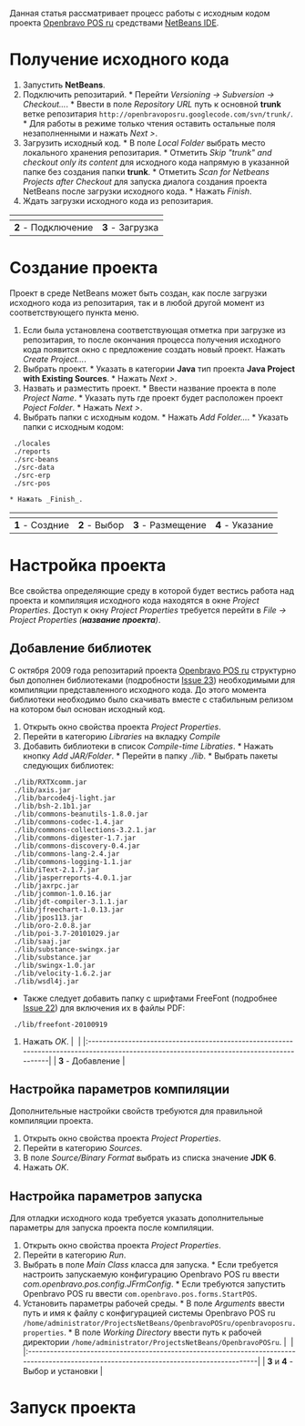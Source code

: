 Данная статья рассматривает процесс работы с исходным кодом проекта [Openbravo POS ru](http://code.google.com/p/openbravoposru/) средствами [NetBeans IDE](http://www.netbeans.org/).

# Получение исходного кода #
  1. Запустить **NetBeans**.
  1. Подключить репозитарий.
    * Перейти _Versioning -> Subversion -> Checkout..._.
    * Ввести в поле _Repository URL_ путь к основной **trunk** ветке репозитария `http://openbravoposru.googlecode.com/svn/trunk/`.
    * Для работы в режиме только чтения оставить остальные поля незаполненными и нажать _Next >_.
  1. Загрузить исходный код.
    * В поле _Local Folder_ выбрать место локального хранения репозитария.
    * Отметить _Skip "trunk" and checkout only its content_ для исходного кода напрямую в указанной папке без создания папки **trunk**.
    * Отметить _Scan for Netbeans Projects after Checkout_ для запуска диалога создания проекта NetBeans после загрузки исходного кода.
    * Нажать _Finish_.
  1. Ждать загрузки исходного кода из репозитария.

| ![![](http://farm4.static.flickr.com/3448/3987933646_80be27e67c_m.jpg)](http://farm4.static.flickr.com/3448/3987933646_123f1db3e2_o.png) | ![![](http://farm4.static.flickr.com/3526/3987934392_4c4a8f6a29_m.jpg)](http://farm4.static.flickr.com/3526/3987934392_6ed3d732b2_o.png) |
|:-----------------------------------------------------------------------------------------------------------------------------------------|:-----------------------------------------------------------------------------------------------------------------------------------------|
| **2** - Подключение                                                                                                                      | **3** - Загрузка                                                                                                                         |

# Создание проекта #

Проект в среде NetBeans может быть создан, как после загрузки исходного кода из репозитария, так и в любой другой момент из соответствующего пункта меню.
  1. Если была установлена соответствующая отметка при загрузке из репозитария, то после окончания процесса получения исходного кода появится окно с предложение создать новый проект. Нажать _Create Project..._.
  1. Выбрать проект.
    * Указать в категории **Java** тип проекта **Java Project with Existing Sources**.
    * Нажать _Next >_.
  1. Назвать и разместить проект.
    * Ввести название проекта в поле _Project Name_.
    * Указать путь где проект будет расположен проект _Poject Folder_.
    * Нажать _Next >_.
  1. Выбрать папки с исходным кодом.
    * Нажать _Add Folder..._.
    * Указать папки с исходным кодом:
```
 ./locales
 ./reports
 ./src-beans
 ./src-data
 ./src-erp
 ./src-pos
```
    * Нажать _Finish_.

| ![![](http://farm3.static.flickr.com/2639/3987934834_650a6bef1a_m.jpg)](http://farm3.static.flickr.com/2639/3987934834_a0a3d1b487_o.png) | ![![](http://farm3.static.flickr.com/2653/3987935268_fbf4211844_m.jpg)](http://farm3.static.flickr.com/2653/3987935268_a2999780e4_o.png) | ![![](http://farm3.static.flickr.com/2426/3987181281_eefcc7e7ff_m.jpg)](http://farm3.static.flickr.com/2426/3987181281_1d9556424a_o.png) | ![![](http://farm3.static.flickr.com/2427/3987935898_57d637a8d6_m.jpg)](http://farm3.static.flickr.com/2427/3987935898_4319c6b3bd_o.png) |
|:-----------------------------------------------------------------------------------------------------------------------------------------|:-----------------------------------------------------------------------------------------------------------------------------------------|:-----------------------------------------------------------------------------------------------------------------------------------------|:-----------------------------------------------------------------------------------------------------------------------------------------|
| **1** - Создние                                                                                                                          | **2** - Выбор                                                                                                                            | **3** - Размещение                                                                                                                       | **4** - Указание                                                                                                                         |

# Настройка проекта #

Все свойства определяющие среду в которой будет вестись работа над проекта и компиляция исходного кода находятся в окне _Project Properties_. Доступ к окну _Project Properties_ требуется перейти в _File -> Project Properties (**название проекта**)_.

## Добавление библиотек ##

С октября 2009 года репозитарий проекта [Openbravo POS ru](http://code.google.com/p/openbravoposru/) структурно был дополнен библиотеками (подробности [Issue 23](https://code.google.com/p/openbravoposru/issues/detail?id=23)) необходимыми для компиляции представленного исходного кода. До этого момента библиотеки необходимо было скачивать вместе с стабильным релизом на котором был основан исходный код.
  1. Открыть окно свойства проекта _Project Properties_.
  1. Перейти в категорию _Libraries_ на вкладку _Compile_
  1. Добавить библиотеки в список _Compile-time Libraties_.
    * Нажать кнопку _Add JAR/Folder_.
    * Перейти в папку _./lib_.
    * Выбрать пакеты следующих библиотек:
```
 ./lib/RXTXcomm.jar
 ./lib/axis.jar
 ./lib/barcode4j-light.jar
 ./lib/bsh-2.1b1.jar
 ./lib/commons-beanutils-1.8.0.jar
 ./lib/commons-codec-1.4.jar
 ./lib/commons-collections-3.2.1.jar
 ./lib/commons-digester-1.7.jar
 ./lib/commons-discovery-0.4.jar
 ./lib/commons-lang-2.4.jar
 ./lib/commons-logging-1.1.jar
 ./lib/iText-2.1.7.jar
 ./lib/jasperreports-4.0.1.jar
 ./lib/jaxrpc.jar
 ./lib/jcommon-1.0.16.jar
 ./lib/jdt-compiler-3.1.1.jar
 ./lib/jfreechart-1.0.13.jar
 ./lib/jpos113.jar
 ./lib/oro-2.0.8.jar
 ./lib/poi-3.7-20101029.jar
 ./lib/saaj.jar
 ./lib/substance-swingx.jar
 ./lib/substance.jar
 ./lib/swingx-1.0.jar
 ./lib/velocity-1.6.2.jar
 ./lib/wsdl4j.jar
```

  * Также следует добавить папку с шрифтами FreeFont (подробнее [Issue 22](https://code.google.com/p/openbravoposru/issues/detail?id=22)) для включения их в файлы PDF:
```
 ./lib/freefont-20100919
```
  1. Нажать _OK_.
| ![![](http://farm3.static.flickr.com/2557/4025316922_ea50f4288b_m.jpg)](http://farm3.static.flickr.com/2557/4025316922_4aedd1fcb2_o.png) |
|:-----------------------------------------------------------------------------------------------------------------------------------------|
| **3** - Добавление                                                                                                                       |

## Настройка параметров компиляции ##
Дополнительные настройки свойств требуются для правильной компиляции проекта.
  1. Открыть окно свойства проекта _Project Properties_.
  1. Перейти в категорию _Sources_.
  1. В поле _Source/Binary Format_ выбрать из списка значение **JDK 6**.
  1. Нажать _OK_.

## Настройка параметров запуска ##
Для отладки исходного кода требуется указать дополнительные параметры для запуска проекта после компиляции.
  1. Открыть окно свойства проекта _Project Properties_.
  1. Перейти в категорию _Run_.
  1. Выбрать в поле _Main Class_ класса для запуска.
    * Если требуется настроить запускаемую конфигурацию Openbravo POS ru ввести _com.openbravo.pos.config.JFrmConfig_.
    * Если требуются запустить Openbravo POS ru ввести `com.openbravo.pos.forms.StartPOS`.
  1. Установить параметры рабочей среды.
    * В поле _Arguments_ ввести путь и имя к файлу с конфигурацией системы Openbravo POS ru `/home/administrator/ProjectsNetBeans/OpenbravoPOSru/openbravoposru.properties`.
    * В поле _Working Directory_ ввести путь к рабочей директории `/home/administrator/ProjectsNetBeans/OpenbravoPOSru`.
| ![![](http://farm3.static.flickr.com/2713/4025317046_7cd7365338_m.jpg)](http://farm3.static.flickr.com/2713/4025317046_607b1ce066_o.png) |
|:-----------------------------------------------------------------------------------------------------------------------------------------|
| **3** и **4** - Выбор и установки                                                                                                        |

# Запуск проекта #